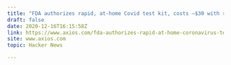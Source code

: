 ```yaml
---
title: "FDA authorizes rapid, at-home Covid test kit, costs –$30 with results in 15 min"
draft: false
date: 2020-12-16T16:15:58Z
link: https://www.axios.com/fda-authorizes-rapid-at-home-coronavirus-test-85012e02-6c4f-4d98-be7d-8334d85a6c4c.html?utm_medium=RSS&utm_source=hune
site: www.axios.com
topic: Hacker News  

---
```

